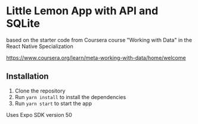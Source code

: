 # Little Lemon App with API and SQLite

based on the starter code from Coursera course "Working with Data" in the React Native Specialization

https://www.coursera.org/learn/meta-working-with-data/home/welcome

## Installation

1. Clone the repository
2. Run `yarn install` to install the dependencies
3. Run `yarn start` to start the app

Uses Expo SDK version 50
